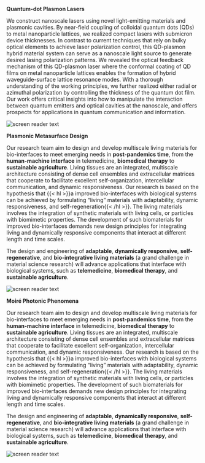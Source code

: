**Quantum-dot Plasmon Lasers**

We construct nanoscale lasers using novel light-emitting materials and plasmonic cavities. By near-field coupling of colloidal quantum dots (QDs) to metal nanoparticle lattices, we realized compact lasers with submicron device thicknesses. In contrast to current techniques that rely on bulky optical elements to achieve laser polarization control, this QD-plasmon hybrid material system can serve as a nanoscale light source to generate desired lasing polarization patterns. We revealed the optical feedback mechanism of this QD-plasmon laser where the conformal coating of QD films on metal nanoparticle lattices enables the formation of hybrid waveguide-surface lattice resonance modes. With a thorough understanding of the working principles, we further realized either radial or azimuthal polarization by controlling the thickness of the quantum dot film. Our work offers critical insights into how to manipulate the interaction between quantum emitters and optical cavities at the nanoscale, and offers prospects for applications in quantum communication and information.
 

![screen reader text](QD-laser-ACSNAno.jpg "Quantum dot plasmon lasers with controlled polarization patterns")

**Plasmonic Metasurface Design**

  Our research team aim to design and develop multiscale living materials for bio-interfaces to meet emerging needs in **post-pandemics time**, from the **human-machine interface** in telemedicine, **biomedical therapy** to **sustainable agriculture**.   Living tissues are an integrated, multiscale architecture consisting of dense cell ensembles and extracellular matrices that cooperate to facilitate excellent self-organization, intercellular communication, and dynamic responsiveness.   Our research is based on the hypothesis that {{< hl >}}a improved bio-interfaces with biological systems can be achieved by formulating “living” materials with adaptability, dynamic responsiveness, and self-regeneration{{< /hl >}}. The living materials involves the integration of synthetic materials with living cells, or particles with biomimetic properties.  The development of such biomaterials for improved bio-interfaces demands new design principles for integrating living and dynamically responsive components that interact at different length and time scales. 

  The design and engineering of **adaptable**, **dynamically responsive**, **self-regenerative**, and **bio-integrative living materials** (a grand challenge in material science research) will advance applications that interface with biological systems, such as **telemedicine**, **biomedical therapy**, and **sustainable agriculture**.

  ![screen reader text](Moire.jpg "Soft matter engineering and living materials design for **human-machine interface**, **biomedical therapy** and **sustainable agriculture**")

**Moiré Photonic Phenomena**

  Our research team aim to design and develop multiscale living materials for bio-interfaces to meet emerging needs in **post-pandemics time**, from the **human-machine interface** in telemedicine, **biomedical therapy** to **sustainable agriculture**.   Living tissues are an integrated, multiscale architecture consisting of dense cell ensembles and extracellular matrices that cooperate to facilitate excellent self-organization, intercellular communication, and dynamic responsiveness.   Our research is based on the hypothesis that {{< hl >}}a improved bio-interfaces with biological systems can be achieved by formulating “living” materials with adaptability, dynamic responsiveness, and self-regeneration{{< /hl >}}. The living materials involves the integration of synthetic materials with living cells, or particles with biomimetic properties.  The development of such biomaterials for improved bio-interfaces demands new design principles for integrating living and dynamically responsive components that interact at different length and time scales. 

  The design and engineering of **adaptable**, **dynamically responsive**, **self-regenerative**, and **bio-integrative living materials** (a grand challenge in material science research) will advance applications that interface with biological systems, such as **telemedicine**, **biomedical therapy**, and **sustainable agriculture**.

  ![screen reader text](Moire.jpg "Soft matter engineering and living materials design for **human-machine interface**, **biomedical therapy** and **sustainable agriculture**")